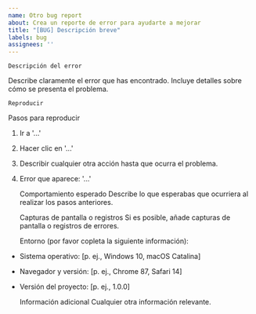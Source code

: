 ```yaml
---
name: Otro bug report
about: Crea un reporte de error para ayudarte a mejorar
title: "[BUG] Descripción breve"
labels: bug
assignees: ''
---
```


    Descripción del error
Describe claramente el error que has encontrado. Incluye detalles sobre cómo se presenta el problema.

    Reproducir
Pasos para reproducir

1. Ir a '...'
2. Hacer clic en '...'
3. Describir cualquier otra acción hasta que ocurra el problema.
4. Error que aparece: '...'

    Comportamiento esperado
Describe lo que esperabas que ocurriera al realizar los pasos anteriores.

    Capturas de pantalla o registros
Si es posible, añade capturas de pantalla o registros de errores.

    Entorno (por favor copleta la siguiente información):

* Sistema operativo: [p. ej., Windows 10, macOS Catalina]
* Navegador y versión: [p. ej., Chrome 87, Safari 14]
* Versión del proyecto: [p. ej., 1.0.0]

    Información adicional
Cualquier otra información relevante.
